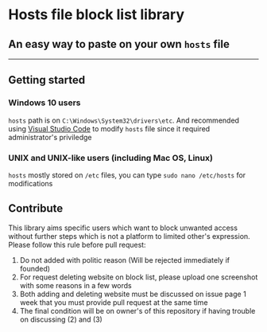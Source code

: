 # Hosts file block list library

## An easy way to paste on your own `hosts` file

<hr/>

## Getting started

### Windows 10 users

`hosts` path is on `C:\Windows\System32\drivers\etc`. And recommended using [Visual Studio Code](https://code.visualstudio.com/download) to modify `hosts` file since it required administrator's priviledge

### UNIX and UNIX-like users (including Mac OS, Linux)

`hosts` mostly stored on `/etc` files, you can type `sudo nano /etc/hosts` for modifications

## Contribute

This library aims specific users which want to block unwanted access without further steps which is not a platform to limited other's expression. Please follow this rule before pull request:

1. Do not added with politic reason (Will be rejected immediately if founded)
1. For request deleting website on block list, please upload one screenshot with some reasons in a few words
1. Both adding and deleting website must be discussed on issue page 1 week that you must provide pull request at the same time
1. The final condition will be on owner's of this repository if having trouble on discussing (2) and (3)